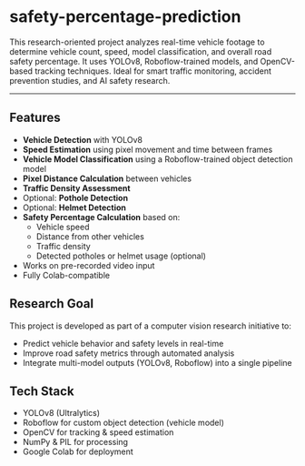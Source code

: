 # safety-percentage-prediction

This research-oriented project analyzes real-time vehicle footage to determine vehicle count, speed, model classification, and overall road safety percentage. It uses YOLOv8, Roboflow-trained models, and OpenCV-based tracking techniques. Ideal for smart traffic monitoring, accident prevention studies, and AI safety research.

---

## Features

- **Vehicle Detection** with YOLOv8
- **Speed Estimation** using pixel movement and time between frames
- **Vehicle Model Classification** using a Roboflow-trained object detection model
- **Pixel Distance Calculation** between vehicles
- **Traffic Density Assessment**
- Optional: **Pothole Detection**
- Optional: **Helmet Detection**
- **Safety Percentage Calculation** based on:
  - Vehicle speed
  - Distance from other vehicles
  - Traffic density
  - Detected potholes or helmet usage (optional)
- Works on pre-recorded video input
- Fully Colab-compatible


## Research Goal

This project is developed as part of a computer vision research initiative to:
- Predict vehicle behavior and safety levels in real-time
- Improve road safety metrics through automated analysis
- Integrate multi-model outputs (YOLOv8, Roboflow) into a single pipeline


## Tech Stack

- YOLOv8 (Ultralytics)
- Roboflow for custom object detection (vehicle model)
- OpenCV for tracking & speed estimation
- NumPy & PIL for processing
- Google Colab for deployment

